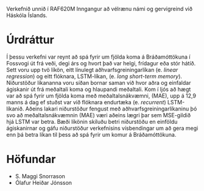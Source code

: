 Verkefnið unnið í RAF620M Inngangur að vélrænu námi og gervigreind við Háskóla Íslands.

# Úrdráttur

Í þessu verkefni var reynt að spá fyrir um fjölda koma á Bráðamóttökuna í Fossvogi út frá veði, 
degi árs og hvort það var helgi, frídagur eða stór hátíð. Sett voru upp tvö líkön, eitt línulegt 
aðhvarfsgreiningarlíkan (e. *linear regression*) og eitt flóknara, LSTM-líkan, 
(e. *long short-term memory*). Niðurstöður líkananna voru síðan  bornar saman við 
hvor aðra og einfaldar ágiskanir út frá meðaltali koma og hlaupandi meðaltali. Kom í ljós 
að hægt var að spá fyrir um fjölda koma með meðaltalsnákvæmni, (MAE), upp á 12,9 manns á dag 
ef stuðst var við flóknara endurtæka (e. *recurrent*) LSTM-líkanið. Aðeins lakari niðurstöður 
fengust með aðhvarfsgreiningarlíkaninu þó svo að meðaltalsnákvæmnin (MAE) væri aðeins lægri þar sem 
MSE-gildið hjá LSTM var betra. Bæði líkönin skiluðu betri niðurstöðu en einföldu ágiskanirnar og gáfu 
niðurstöður verkefnisins vísbendingar um að gera megi enn þá betra líkan til þess að spá fyrir um komur á Bráðamóttökuna.

# Höfundar
- S. Maggi Snorrason
- Ólafur Heiðar Jónsson
